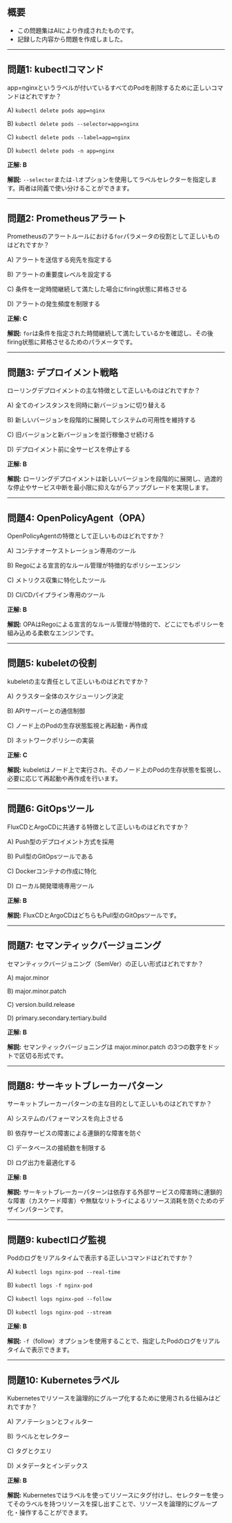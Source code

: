 ## 概要
- この問題集はAIにより作成されたものです。
- 記録した内容から問題を作成しました。

---
## 問題1: kubectlコマンド

app=nginxというラベルが付いているすべてのPodを削除するために正しいコマンドはどれですか？

  

A) `kubectl delete pods app=nginx`

B) `kubectl delete pods --selector=app=nginx`

C) `kubectl delete pods --label=app=nginx`

D) `kubectl delete pods -n app=nginx`

  

**正解: B**

**解説:** `--selector`または`-l`オプションを使用してラベルセレクターを指定します。両者は同義で使い分けることができます。

  

---

  

## 問題2: Prometheusアラート

Prometheusのアラートルールにおける`for`パラメータの役割として正しいものはどれですか？

  

A) アラートを送信する宛先を指定する

B) アラートの重要度レベルを設定する

C) 条件を一定時間継続して満たした場合にfiring状態に昇格させる

D) アラートの発生頻度を制限する

  

**正解: C**

**解説:** `for`は条件を指定された時間継続して満たしているかを確認し、その後firing状態に昇格させるためのパラメータです。

  

---

  

## 問題3: デプロイメント戦略

ローリングデプロイメントの主な特徴として正しいものはどれですか？

  

A) 全てのインスタンスを同時に新バージョンに切り替える

B) 新しいバージョンを段階的に展開してシステムの可用性を維持する

C) 旧バージョンと新バージョンを並行稼働させ続ける

D) デプロイメント前に全サービスを停止する

  

**正解: B**

**解説:** ローリングデプロイメントは新しいバージョンを段階的に展開し、過渡的な停止やサービス中断を最小限に抑えながらアップグレードを実現します。

  

---

  

## 問題4: OpenPolicyAgent（OPA）

OpenPolicyAgentの特徴として正しいものはどれですか？

  

A) コンテナオーケストレーション専用のツール

B) Regoによる宣言的なルール管理が特徴的なポリシーエンジン

C) メトリクス収集に特化したツール

D) CI/CDパイプライン専用のツール

  

**正解: B**

**解説:** OPAはRegoによる宣言的なルール管理が特徴的で、どこにでもポリシーを組み込める柔軟なエンジンです。

  

---

  

## 問題5: kubeletの役割

kubeletの主な責任として正しいものはどれですか？

  

A) クラスター全体のスケジューリング決定

B) APIサーバーとの通信制御

C) ノード上のPodの生存状態監視と再起動・再作成

D) ネットワークポリシーの実装

  

**正解: C**

**解説:** kubeletはノード上で実行され、そのノード上のPodの生存状態を監視し、必要に応じて再起動や再作成を行います。

  

---

  

## 問題6: GitOpsツール

FluxCDとArgoCDに共通する特徴として正しいものはどれですか？

  

A) Push型のデプロイメント方式を採用

B) Pull型のGitOpsツールである

C) Dockerコンテナの作成に特化

D) ローカル開発環境専用ツール

  

**正解: B**

**解説:** FluxCDとArgoCDはどちらもPull型のGitOpsツールです。

  

---

  

## 問題7: セマンティックバージョニング

セマンティックバージョニング（SemVer）の正しい形式はどれですか？

  

A) major.minor

B) major.minor.patch

C) version.build.release

D) primary.secondary.tertiary.build

  

**正解: B**

**解説:** セマンティックバージョニングは major.minor.patch の3つの数字をドットで区切る形式です。

  

---

  

## 問題8: サーキットブレーカーパターン

サーキットブレーカーパターンの主な目的として正しいものはどれですか？

  

A) システムのパフォーマンスを向上させる

B) 依存サービスの障害による連鎖的な障害を防ぐ

C) データベースの接続数を制限する

D) ログ出力を最適化する

  

**正解: B**

**解説:** サーキットブレーカーパターンは依存する外部サービスの障害時に連鎖的な障害（カスケード障害）や無駄なリトライによるリソース消耗を防ぐためのデザインパターンです。

  

---

  

## 問題9: kubectlログ監視

Podのログをリアルタイムで表示する正しいコマンドはどれですか？

  

A) `kubectl logs nginx-pod --real-time`

B) `kubectl logs -f nginx-pod`

C) `kubectl logs nginx-pod --follow`

D) `kubectl logs nginx-pod --stream`

  

**正解: B**

**解説:** `-f`（follow）オプションを使用することで、指定したPodのログをリアルタイムで表示できます。

  

---

  

## 問題10: Kubernetesラベル

Kubernetesでリソースを論理的にグループ化するために使用される仕組みはどれですか？

  

A) アノテーションとフィルター

B) ラベルとセレクター

C) タグとクエリ

D) メタデータとインデックス

  

**正解: B**

**解説:** Kubernetesではラベルを使ってリソースにタグ付けし、セレクターを使ってそのラベルを持つリソースを探し出すことで、リソースを論理的にグループ化・操作することができます。
